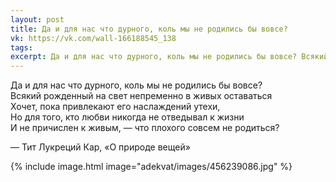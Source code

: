 ```yaml
---
layout: post
title: Да и для нас что дурного, коль мы не родились бы вовсе?
vk: https://vk.com/wall-166188545_138
tags: 
excerpt: Да и для нас что дурного, коль мы не родились бы вовсе? Всякий рожденный на свет непременно в живых оставаться
---
```

Да и для нас что дурного, коль мы не родились бы вовсе?<br>
Всякий рожденный на свет непременно в живых оставаться<br>
Хочет, пока привлекают его наслаждений утехи,<br>
Но для того, кто любви никогда не отведывал к жизни<br>
И не причислен к живым, — что плохого совсем не родиться?

— Тит Лукреций Кар, «О природе вещей»

{% include image.html image="adekvat/images/456239086.jpg" %}